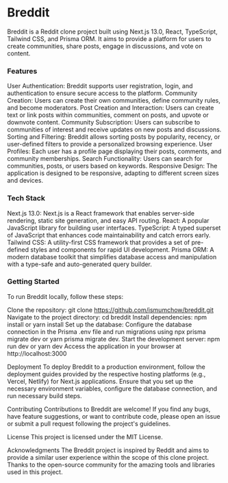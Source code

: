 # Breddit

Breddit is a Reddit clone project built using Next.js 13.0, React, TypeScript, Tailwind CSS, and Prisma ORM. It aims to provide a platform for users to create communities, share posts, engage in discussions, and vote on content.

###  Features
User Authentication: Breddit supports user registration, login, and authentication to ensure secure access to the platform.
Community Creation: Users can create their own communities, define community rules, and become moderators.
Post Creation and Interaction: Users can create text or link posts within communities, comment on posts, and upvote or downvote content.
Community Subscription: Users can subscribe to communities of interest and receive updates on new posts and discussions.
Sorting and Filtering: Breddit allows sorting posts by popularity, recency, or user-defined filters to provide a personalized browsing experience.
User Profiles: Each user has a profile page displaying their posts, comments, and community memberships.
Search Functionality: Users can search for communities, posts, or users based on keywords.
Responsive Design: The application is designed to be responsive, adapting to different screen sizes and devices.
### Tech Stack
Next.js 13.0: Next.js is a React framework that enables server-side rendering, static site generation, and easy API routing.
React: A popular JavaScript library for building user interfaces.
TypeScript: A typed superset of JavaScript that enhances code maintainability and catch errors early.
Tailwind CSS: A utility-first CSS framework that provides a set of pre-defined styles and components for rapid UI development.
Prisma ORM: A modern database toolkit that simplifies database access and manipulation with a type-safe and auto-generated query builder.

### Getting Started
To run Breddit locally, follow these steps:

Clone the repository: git clone https://github.com/ismumchow/breddit.git
Navigate to the project directory: cd breddit
Install dependencies: npm install or yarn install
Set up the database: Configure the database connection in the Prisma .env file and run migrations using npx prisma migrate dev or yarn prisma migrate dev.
Start the development server: npm run dev or yarn dev
Access the application in your browser at http://localhost:3000

Deployment
To deploy Breddit to a production environment, follow the deployment guides provided by the respective hosting platforms (e.g., Vercel, Netlify) for Next.js applications. Ensure that you set up the necessary environment variables, configure the database connection, and run necessary build steps.

Contributing
Contributions to Breddit are welcome! If you find any bugs, have feature suggestions, or want to contribute code, please open an issue or submit a pull request following the project's guidelines.

License
This project is licensed under the MIT License.

Acknowledgments
The Breddit project is inspired by Reddit and aims to provide a similar user experience within the scope of this clone project.
Thanks to the open-source community for the amazing tools and libraries used in this project.

